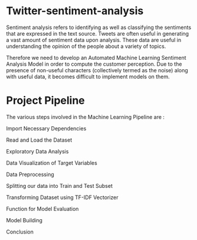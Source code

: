 # Twitter-sentiment-analysis
Sentiment analysis refers to identifying as well as classifying the sentiments that are expressed in the text source. Tweets are often useful in generating a vast amount of sentiment data upon analysis. These data are useful in understanding the opinion of the people about a variety of topics.

Therefore we need to develop an Automated Machine Learning Sentiment Analysis Model in order to compute the customer perception. Due to the presence of non-useful characters (collectively termed as the noise) along with useful data, it becomes difficult to implement models on them.
# Project Pipeline
The various steps involved in the Machine Learning Pipeline are :

Import Necessary Dependencies

Read and Load the Dataset

Exploratory Data Analysis

Data Visualization of Target Variables

Data Preprocessing

Splitting our data into Train and Test Subset

Transforming Dataset using TF-IDF Vectorizer

Function for Model Evaluation

Model Building

Conclusion
